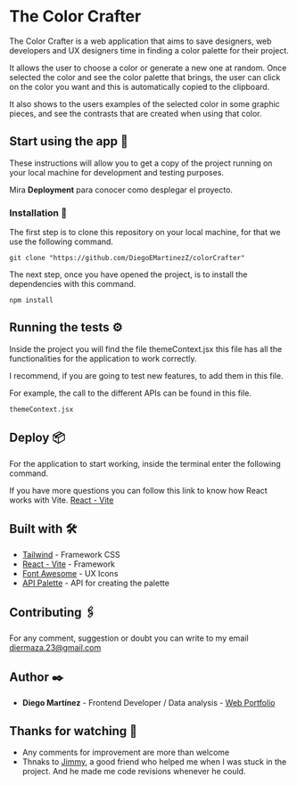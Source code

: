 # The Color Crafter

The Color Crafter is a web application that aims to save designers, web developers and UX designers time in finding a color palette for their project.

It allows the user to choose a color or generate a new one at random. Once selected the color and see the color palette that brings, the user can click on the color you want and this is automatically copied to the clipboard.

It also shows to the users examples of the selected color in some graphic pieces, and see the contrasts that are created when using that color.

## Start using the app 🚀

These instructions will allow you to get a copy of the project running on your local machine for development and testing purposes.

Mira **Deployment** para conocer como desplegar el proyecto.

### Installation 🔧

The first step is to clone this repository on your local machine, for that we use the following command.

```
git clone "https://github.com/DiegoEMartinezZ/colorCrafter"
```

The next step, once you have opened the project, is to install the dependencies with this command.

```
npm install
```

## Running the tests ⚙️

Inside the project you will find the file themeContext.jsx this file has all the functionalities for the application to work correctly.

I recommend, if you are going to test new features, to add them in this file.

For example, the call to the different APIs can be found in this file.

```
themeContext.jsx
```

## Deploy 📦

For the application to start working, inside the terminal enter the following command.

If you have more questions you can follow this link to know how React works with Vite.
[React - Vite](https://vitejs.dev/guide/)

## Built with 🛠️

- [Tailwind](https://tailwindcss.com/docs/installation) - Framework CSS
- [React - Vite](https://vitejs.dev/guide/) - Framework
- [Font Awesome](https://docs.fontawesome.com/v5/web/use-with/react) - UX Icons
- [API Palette](https://www.thecolorapi.com/docs) - API for creating the palette

## Contributing 🖇️

For any comment, suggestion or doubt you can write to my email diermaza.23@gmail.com

## Author ✒️

- **Diego Martínez** - Frontend Developer / Data analysis - [Web Portfolio](https://diegoemartinezz.github.io/portfolio-web/)

## Thanks for watching 🎁

- Any comments for improvement are more than welcome
- Thnaks to [Jimmy](https://github.com/iDeerBoy), a good friend who helped me when I was stuck in the project. And he made me code revisions whenever he could.
